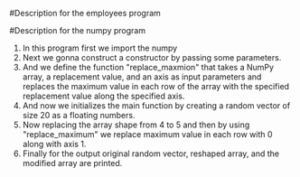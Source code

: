 #Description for the employees program


#Description for the numpy program

1. In this program first we import the numpy
2. Next we gonna construct a constructor by passing some parameters.
3. And we define the function "replace_maxmion" that takes a NumPy array, a replacement value, and an axis as input parameters and replaces the maximum value in each row of the array with the specified replacement value along the specified axis.
4. And now we initializes the main function by creating a random vector of size 20 as a floating numbers.
5. Now replacing the array shape from 4 to 5 and then by using "replace_maximum" we replace maximum value in each row with 0 along with axis 1.
6. Finally for the output original random vector, reshaped array, and the modified array are printed.
